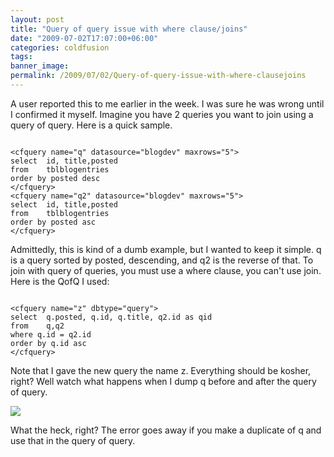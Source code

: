 ```yaml
---
layout: post
title: "Query of query issue with where clause/joins"
date: "2009-07-02T17:07:00+06:00"
categories: coldfusion 
tags: 
banner_image: 
permalink: /2009/07/02/Query-of-query-issue-with-where-clausejoins
---
```


A user reported this to me earlier in the week. I was sure he was wrong until I confirmed it myself. Imagine you have 2 queries you want to join using a query of query. Here is a quick sample.
<!--more-->
<p>
<code>
&lt;cfquery name="q" datasource="blogdev" maxrows="5"&gt;
select	id, title,posted
from	tblblogentries
order by posted desc
&lt;/cfquery&gt;
&lt;cfquery name="q2" datasource="blogdev" maxrows="5"&gt;
select	id, title,posted
from	tblblogentries
order by posted asc
&lt;/cfquery&gt;
</code>
<p>
Admittedly, this is kind of a dumb example, but I wanted to keep it simple. q is a query sorted by posted, descending, and q2 is the reverse of that. To join with query of queries, you must use a where clause, you can't use join. Here is the QofQ I used:
<p>
<code>
&lt;cfquery name="z" dbtype="query"&gt;
select	q.posted, q.id, q.title, q2.id as qid
from	q,q2
where q.id = q2.id
order by q.id asc
&lt;/cfquery&gt;
</code>
<p>
Note that I gave the new query the name z. Everything should be kosher, right? Well watch what happens when I dump q before and after the query of query.
<p>
<img src="https://static.raymondcamden.com/images//Picture 169.png">
<p>
What the heck, right? The error goes away if you make a duplicate of q and use that in the query of query.